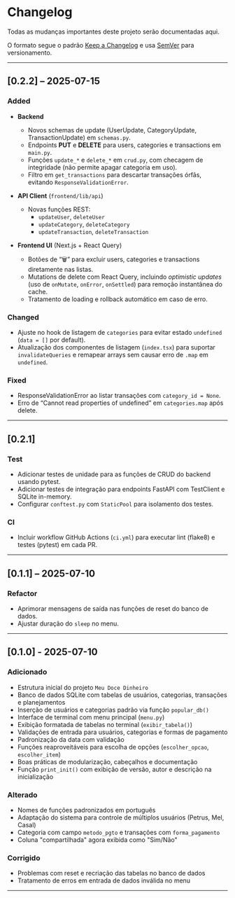 # Changelog

Todas as mudanças importantes deste projeto serão documentadas aqui.

O formato segue o padrão [Keep a Changelog](https://keepachangelog.com/pt-BR/)
e usa [SemVer](https://semver.org/lang/pt-BR/) para versionamento.

---

## [0.2.2] – 2025-07-15

### Added

- **Backend**  
  - Novos schemas de update (UserUpdate, CategoryUpdate, TransactionUpdate) em `schemas.py`.  
  - Endpoints **PUT** e **DELETE** para users, categories e transactions em `main.py`.  
  - Funções `update_*` e `delete_*` em `crud.py`, com checagem de integridade (não permite apagar categoria em uso).  
  - Filtro em `get_transactions` para descartar transações órfãs, evitando `ResponseValidationError`.

- **API Client** (`frontend/lib/api`)
  - Novas funções REST:  
    - `updateUser`, `deleteUser`  
    - `updateCategory`, `deleteCategory`  
    - `updateTransaction`, `deleteTransaction`

- **Frontend UI** (Next.js + React Query)  
  - Botões de “🗑️” para excluir users, categories e transactions diretamente nas listas.  
  - Mutations de delete com React Query, incluindo _optimistic updates_ (uso de `onMutate`, `onError`, `onSettled`) para remoção instantânea do cache.  
  - Tratamento de loading e rollback automático em caso de erro.

### Changed

- Ajuste no hook de listagem de `categories` para evitar estado `undefined` (`data = []` por default).  
- Atualização dos componentes de listagem (`index.tsx`) para suportar `invalidateQueries` e remapear arrays sem causar erro de `.map` em `undefined`.

### Fixed

- ResponseValidationError ao listar transações com `category_id = None`.  
- Erro de “Cannot read properties of undefined” em `categories.map` após delete.

---

## [0.2.1]

### Test

- Adicionar testes de unidade para as funções de CRUD do backend usando pytest.
- Adicionar testes de integração para endpoints FastAPI com TestClient e SQLite in-memory.
- Configurar `conftest.py` com `StaticPool` para isolamento dos testes.

### CI

- Incluir workflow GitHub Actions (`ci.yml`) para executar lint (flake8) e testes (pytest) em cada PR.

---

## [0.1.1] – 2025-07-10

### Refactor

- Aprimorar mensagens de saída nas funções de reset do banco de dados.
- Ajustar duração do `sleep` no menu.

---

## [0.1.0] - 2025-07-10

### Adicionado

- Estrutura inicial do projeto `Meu Doce Dinheiro`
- Banco de dados SQLite com tabelas de usuários, categorias, transações e planejamentos
- Inserção de usuários e categorias padrão via função `popular_db()`
- Interface de terminal com menu principal (`menu.py`)
- Exibição formatada de tabelas no terminal (`exibir_tabela()`)
- Validações de entrada para usuários, categorias e formas de pagamento
- Padronização da data com validação
- Funções reaproveitáveis para escolha de opções (`escolher_opcao`, `escolher_item`)
- Boas práticas de modularização, cabeçalhos e documentação
- Função `print_init()` com exibição de versão, autor e descrição na inicialização

### Alterado

- Nomes de funções padronizados em português
- Adaptação do sistema para controle de múltiplos usuários (Petrus, Mel, Casal)
- Categoria com campo `metodo_pgto` e transações com `forma_pagamento`
- Coluna "compartilhada" agora exibida como "Sim/Não"

### Corrigido

- Problemas com reset e recriação das tabelas no banco de dados
- Tratamento de erros em entrada de dados inválida no menu

---
